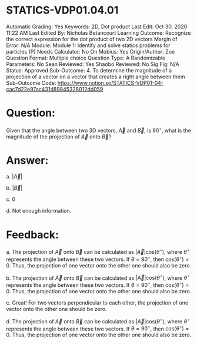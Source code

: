 # STATICS-VDP01.04.01

Automatic Grading: Yes
Keywords: 2D, Dot product
Last Edit: Oct 30, 2020 11:22 AM
Last Edited By: Nicholas Betancourt
Learning Outcome: Recognize the correct expression for the dot product of two 2D vectors
Margin of Error: N/A
Module: Module 1: Identify and solve statics problems for particles (P)
Needs Calculator: No
On Mobius: Yes
Origin/Author: Zoe
Question Format: Multiple choice
Question Type: A
Randomizable Parameters: No
Sean Reviewed: Yes
Shaobo Reviewed: No
Sig Fig: N/A
Status: Approved
Sub-Outcome: 4. To determine the magnitude of a projection of a vector on a vector that creates a right angle between them
Sub-Outcome Code: https://www.notion.so/STATICS-VDP01-04-cac7d22e97ac431d89845328012dd059

# Question:

Given that the angle between two 3D vectors, $\overrightarrow{A}$ and $\overrightarrow{B}$, is $90 ^\circ$, what is the magnitude of the projection of $\overrightarrow{A}$ onto $\overrightarrow{B}$? 

# Answer:

a. $|\overrightarrow{A}|$

b. $|\overrightarrow{B}|$

c. $0$

d. Not enough information.

# Feedback:

a. The projection of $\overrightarrow{A}$ onto $\overrightarrow{B}$ can be calculated as $|\overrightarrow{A}|\text{cos}(\theta ^\circ)$, where $\theta^\circ$ represents the angle between these two vectors.  If $\theta=90^\circ$, then $\text{cos}(\theta ^\circ)=0$.  Thus, the projection of one vector onto the other one should also be zero.

b. The projection of $\overrightarrow{A}$ onto $\overrightarrow{B}$ can be calculated as $|\overrightarrow{A}|\text{cos}(\theta ^\circ)$, where $\theta^\circ$ represents the angle between these two vectors.  If $\theta=90^\circ$, then $\text{cos}(\theta ^\circ)=0$.  Thus, the projection of one vector onto the other one should also be zero.

c. Great! For two vectors perpendicular to each other, the projection of one vector onto the other one should be zero. 

d. The projection of $\overrightarrow{A}$ onto $\overrightarrow{B}$ can be calculated as $|\overrightarrow{A}|\text{cos}(\theta ^\circ)$, where $\theta^\circ$ represents the angle between these two vectors.  If $\theta=90^\circ$, then $\text{cos}(\theta ^\circ)=0$.  Thus, the projection of one vector onto the other one should also be zero.